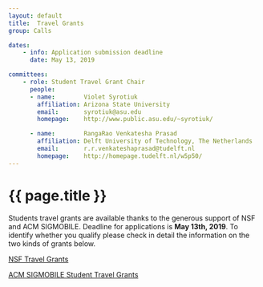 ```yaml
---
layout: default
title:  Travel Grants
group: Calls

dates:
    - info: Application submission deadline
      date: May 13, 2019

committees:
    - role: Student Travel Grant Chair
      people:
      - name:        Violet Syrotiuk
        affiliation: Arizona State University
        email:       syrotiuk@asu.edu
        homepage:    http://www.public.asu.edu/~syrotiuk/ 

      - name:        RangaRao Venkatesha Prasad
        affiliation: Delft University of Technology, The Netherlands
        email:       r.r.venkateshaprasad@tudelft.nl
        homepage:    http://homepage.tudelft.nl/w5p50/
---
```


# {{ page.title }}

Students travel grants are available thanks to the generous support of NSF and ACM SIGMOBILE. Deadline for applications is **May 13th, 2019**. To identify whether you qualify please check in detail the information on the two kinds of grants below.

<a href="STG-NSF.html">NSF Travel Grants</a>

<a href="STG-ACM-SIGMOBILE.html">ACM SIGMOBILE Student Travel Grants</a>


